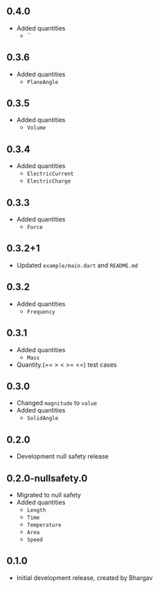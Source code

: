 ## 0.4.0

- Added quantities
  - ``

## 0.3.6

- Added quantities
  - `PlaneAngle`

## 0.3.5

- Added quantities
  - `Volume`

## 0.3.4

- Added quantities
  - `ElectricCurrent`
  - `ElectricCharge`

## 0.3.3

- Added quantities
  - `Force`

## 0.3.2+1

- Updated `example/main.dart` and `README.md`

## 0.3.2

- Added quantities
  - `Frequency`

## 0.3.1

- Added quantities
  - `Mass`
- Quantity.(== > < >= <=) test cases

## 0.3.0

- Changed `magnitude` to `value`
- Added quantities
  - `SolidAngle`

## 0.2.0

- Development null safety release

## 0.2.0-nullsafety.0

- Migrated to null safety
- Added quantities
  - `Length`
  - `Time`
  - `Temperature`
  - `Area`
  - `Speed`

## 0.1.0

- Initial development release, created by Bhargav
